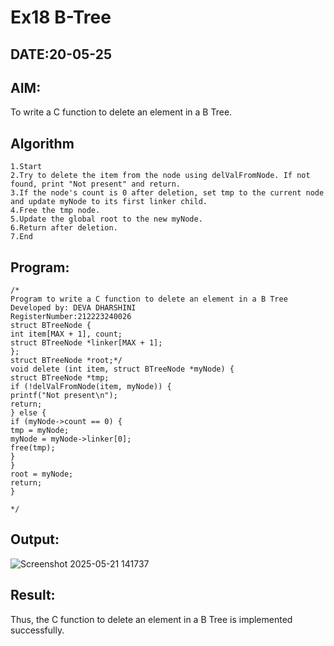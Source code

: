 # Ex18 B-Tree
## DATE:20-05-25
## AIM:
To write a C function to delete an element in a B Tree.
## Algorithm
```
1.Start
2.Try to delete the item from the node using delValFromNode. If not found, print "Not present" and return.
3.If the node's count is 0 after deletion, set tmp to the current node and update myNode to its first linker child.
4.Free the tmp node.
5.Update the global root to the new myNode.
6.Return after deletion.
7.End
```  

## Program:
```
/*
Program to write a C function to delete an element in a B Tree
Developed by: DEVA DHARSHINI
RegisterNumber:212223240026
struct BTreeNode { 
int item[MAX + 1], count; 
struct BTreeNode *linker[MAX + 1]; 
}; 
struct BTreeNode *root;*/ 
void delete (int item, struct BTreeNode *myNode) { 
struct BTreeNode *tmp; 
if (!delValFromNode(item, myNode)) { 
printf("Not present\n"); 
return; 
} else { 
if (myNode->count == 0) { 
tmp = myNode; 
myNode = myNode->linker[0]; 
free(tmp); 
} 
} 
root = myNode; 
return; 
} 
  
*/

```

## Output:

![Screenshot 2025-05-21 141737](https://github.com/user-attachments/assets/7da3ee00-cee0-4070-b37e-cef38f44109d)


## Result:
Thus, the C function to delete an element in a B Tree is implemented successfully.
